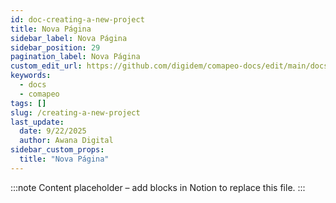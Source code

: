 ```yaml
---
id: doc-creating-a-new-project
title: Nova Página
sidebar_label: Nova Página
sidebar_position: 29
pagination_label: Nova Página
custom_edit_url: https://github.com/digidem/comapeo-docs/edit/main/docs/managing-projects/creating-a-new-project.md
keywords:
  - docs
  - comapeo
tags: []
slug: /creating-a-new-project
last_update:
  date: 9/22/2025
  author: Awana Digital
sidebar_custom_props:
  title: "Nova Página"
---
```


<!-- Placeholder content generated automatically because the Notion page is missing a Website Block. -->

:::note
Content placeholder – add blocks in Notion to replace this file.
:::

